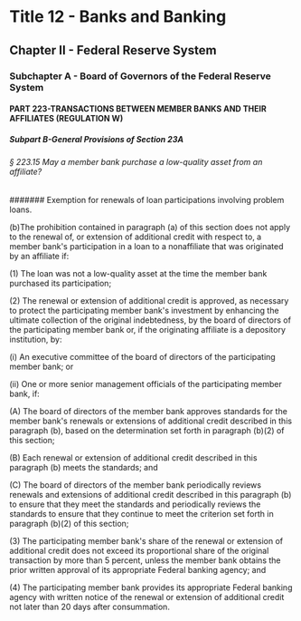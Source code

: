 
# Title 12 - Banks and Banking
## Chapter II - Federal Reserve System
### Subchapter A - Board of Governors of the Federal Reserve System
#### PART 223-TRANSACTIONS BETWEEN MEMBER BANKS AND THEIR AFFILIATES (REGULATION W)
##### Subpart B-General Provisions of Section 23A
###### § 223.15 May a member bank purchase a low-quality asset from an affiliate?
####### Exemption for renewals of loan participations involving problem loans.

(b)The prohibition contained in paragraph (a) of this section does not apply to the renewal of, or extension of additional credit with respect to, a member bank's participation in a loan to a nonaffiliate that was originated by an affiliate if:

(1) The loan was not a low-quality asset at the time the member bank purchased its participation;

(2) The renewal or extension of additional credit is approved, as necessary to protect the participating member bank's investment by enhancing the ultimate collection of the original indebtedness, by the board of directors of the participating member bank or, if the originating affiliate is a depository institution, by:

(i) An executive committee of the board of directors of the participating member bank; or

(ii) One or more senior management officials of the participating member bank, if:

(A) The board of directors of the member bank approves standards for the member bank's renewals or extensions of additional credit described in this paragraph (b), based on the determination set forth in paragraph (b)(2) of this section;

(B) Each renewal or extension of additional credit described in this paragraph (b) meets the standards; and

(C) The board of directors of the member bank periodically reviews renewals and extensions of additional credit described in this paragraph (b) to ensure that they meet the standards and periodically reviews the standards to ensure that they continue to meet the criterion set forth in paragraph (b)(2) of this section;

(3) The participating member bank's share of the renewal or extension of additional credit does not exceed its proportional share of the original transaction by more than 5 percent, unless the member bank obtains the prior written approval of its appropriate Federal banking agency; and

(4) The participating member bank provides its appropriate Federal banking agency with written notice of the renewal or extension of additional credit not later than 20 days after consummation.
